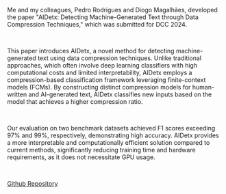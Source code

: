 Me and my colleagues, Pedro Rodrigues and Diogo Magalhães, developed the paper "AIDetx: Detecting Machine-Generated Text through Data Compression Techniques," which was submitted for DCC 2024.

<br>

This paper introduces AIDetx, a novel method for detecting machine-generated text using data compression techniques. Unlike traditional approaches, which often involve deep learning classifiers with high computational costs and limited interpretability, AIDetx employs a compression-based classification framework leveraging finite-context models (FCMs). By constructing distinct compression models for human-written and AI-generated text, AIDetx classifies new inputs based on the model that achieves a higher compression ratio.

<br>

Our evaluation on two benchmark datasets achieved F1 scores exceeding 97% and 99%, respectively, demonstrating high accuracy. AIDetx provides a more interpretable and computationally efficient solution compared to current methods, significantly reducing training time and hardware requirements, as it does not necessitate GPU usage.

<br>

[Github Repository](https://github.com/AIDetx/AIDetx)